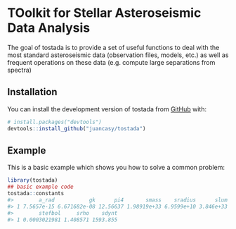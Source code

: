 
<!-- README.md is generated from README.Rmd. Please edit that file -->

# TOolkit for Stellar Asteroseismic Data Analysis

<!-- badges: start -->
<!-- badges: end -->

The goal of tostada is to provide a set of useful functions to deal with
the most standard asteroseismic data (observation files, models, etc.)
as well as frequent operations on these data (e.g. compute large
separations from spectra)

## Installation

You can install the development version of tostada from
[GitHub](https://github.com/) with:

``` r
# install.packages("devtools")
devtools::install_github("juancasy/tostada")
```

## Example

This is a basic example which shows you how to solve a common problem:

``` r
library(tostada)
## basic example code
tostada::constants
#>        a_rad           gk      pi4       smass    sradius      slum
#> 1 7.5657e-15 6.671682e-08 12.56637 1.98919e+33 6.9599e+10 3.846e+33
#>        stefbol     srho    sdynt
#> 1 0.0003021981 1.408571 1593.855
```

<!-- You'll still need to render `README.Rmd` regularly, to keep `README.md` up-to-date. `devtools::build_readme()` is handy for this. You could also use GitHub Actions to re-render `README.Rmd` every time you push. An example workflow can be found here: <https://github.com/r-lib/actions/tree/v1/examples>. -->
<!-- You can also embed plots, for example: -->
<!-- ```{r pressure, echo = FALSE} -->
<!-- plot(pressure) -->
<!-- ``` -->
<!-- In that case, don't forget to commit and push the resulting figure files, so they display on GitHub and CRAN. -->
